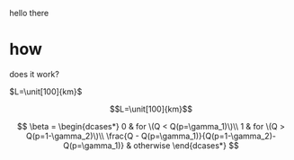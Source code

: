 hello
there

# how
does it work?

$L=\unit[100]{km}$

$$L=\unit[100]{km}$$

$$
\beta = \begin{dcases*}
  0 & for \(Q < Q(p=\gamma_1)\)\\
  1 & for \(Q > Q(p=1-\gamma_2)\)\\
  \frac{Q - Q(p=\gamma_1)}{Q(p=1-\gamma_2)-Q(p=\gamma_1)} & otherwise
  \end{dcases*}
$$
